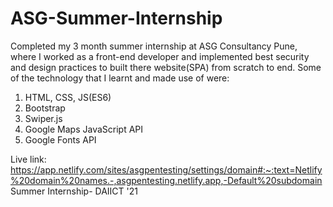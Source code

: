 # ASG-Summer-Internship
Completed my 3 month summer internship at ASG Consultancy Pune, where I worked as a front-end developer and implemented best security and design practices to built there website(SPA) from scratch to end. 
Some of the technology that I learnt and made use of were:
1. HTML, CSS, JS(ES6)
2. Bootstrap 
3. Swiper.js
4. Google Maps JavaScript API
5. Google Fonts API



Live link: https://app.netlify.com/sites/asgpentesting/settings/domain#:~:text=Netlify%20domain%20names.-,asgpentesting.netlify.app,-Default%20subdomain
Summer Internship- DAIICT '21 
